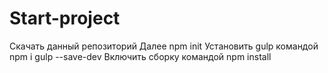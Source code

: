 # Start-project
Скачать данный репозиторий
Далее npm init
Установить gulp командой npm i gulp --save-dev
Включить сборку командой npm install
